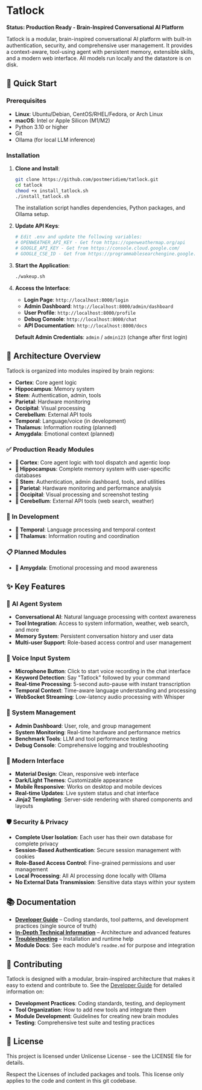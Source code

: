 # Tatlock

**Status: Production Ready - Brain-Inspired Conversational AI Platform**

Tatlock is a modular, brain-inspired conversational AI platform with built-in authentication, security, and comprehensive user management. It provides a context-aware, tool-using agent with persistent memory, extensible skills, and a modern web interface. All models run locally and the datastore is on disk.

## 🚀 Quick Start

### Prerequisites
- **Linux**: Ubuntu/Debian, CentOS/RHEL/Fedora, or Arch Linux
- **macOS**: Intel or Apple Silicon (M1/M2)
- Python 3.10 or higher
- Git
- Ollama (for local LLM inference)

### Installation
1. **Clone and Install**:
   ```bash
   git clone https://github.com/postmeridiem/tatlock.git
   cd tatlock
   chmod +x install_tatlock.sh
   ./install_tatlock.sh
   ```
   The installation script handles dependencies, Python packages, and Ollama setup.

2. **Update API Keys**:
   ```bash
   # Edit .env and update the following variables:
   # OPENWEATHER_API_KEY - Get from https://openweathermap.org/api
   # GOOGLE_API_KEY - Get from https://console.cloud.google.com/
   # GOOGLE_CSE_ID - Get from https://programmablesearchengine.google.com/
   ```

3. **Start the Application**:
   ```bash
   ./wakeup.sh
   ```

5. **Access the Interface**:
   - **Login Page**: `http://localhost:8000/login`
   - **Admin Dashboard**: `http://localhost:8000/admin/dashboard`
   - **User Profile**: `http://localhost:8000/profile`
   - **Debug Console**: `http://localhost:8000/chat`
   - **API Documentation**: `http://localhost:8000/docs`

   **Default Admin Credentials**: `admin` / `admin123` (change after first login)

## 🧠 Architecture Overview

Tatlock is organized into modules inspired by brain regions:
- **Cortex**: Core agent logic
- **Hippocampus**: Memory system
- **Stem**: Authentication, admin, tools
- **Parietal**: Hardware monitoring
- **Occipital**: Visual processing
- **Cerebellum**: External API tools
- **Temporal**: Language/voice (in development)
- **Thalamus**: Information routing (planned)
- **Amygdala**: Emotional context (planned)

### ✅ **Production Ready Modules**
- **🧠 Cortex**: Core agent logic with tool dispatch and agentic loop
- **🧠 Hippocampus**: Complete memory system with user-specific databases
- **🧠 Stem**: Authentication, admin dashboard, tools, and utilities
- **🧠 Parietal**: Hardware monitoring and performance analysis
- **🧠 Occipital**: Visual processing and screenshot testing
- **🧠 Cerebellum**: External API tools (web search, weather)

### 🔄 **In Development**
- **🧠 Temporal**: Language processing and temporal context
- **🧠 Thalamus**: Information routing and coordination

### 📋 **Planned Modules**
- **🧠 Amygdala**: Emotional processing and mood awareness

## ✨ Key Features

### 🤖 **AI Agent System**
- **Conversational AI**: Natural language processing with context awareness
- **Tool Integration**: Access to system information, weather, web search, and more
- **Memory System**: Persistent conversation history and user data
- **Multi-user Support**: Role-based access control and user management

### 🎤 **Voice Input System**
- **Microphone Button**: Click to start voice recording in the chat interface
- **Keyword Detection**: Say "Tatlock" followed by your command
- **Real-time Processing**: 5-second auto-pause with instant transcription
- **Temporal Context**: Time-aware language understanding and processing
- **WebSocket Streaming**: Low-latency audio processing with Whisper

### 🔧 **System Management**
- **Admin Dashboard**: User, role, and group management
- **System Monitoring**: Real-time hardware and performance metrics
- **Benchmark Tools**: LLM and tool performance testing
- **Debug Console**: Comprehensive logging and troubleshooting

### 🎨 **Modern Interface**
- **Material Design**: Clean, responsive web interface
- **Dark/Light Themes**: Customizable appearance
- **Mobile Responsive**: Works on desktop and mobile devices
- **Real-time Updates**: Live system status and chat interface
- **Jinja2 Templating**: Server-side rendering with shared components and layouts

### 🛡️ **Security & Privacy**
- **Complete User Isolation**: Each user has their own database for complete privacy
- **Session-Based Authentication**: Secure session management with cookies
- **Role-Based Access Control**: Fine-grained permissions and user management
- **Local Processing**: All AI processing done locally with Ollama
- **No External Data Transmission**: Sensitive data stays within your system

## 📚 Documentation
- **[Developer Guide](developer.md)** – Coding standards, tool patterns, and development practices (single source of truth)
- **[In-Depth Technical Information](moreinfo.md)** – Architecture and advanced features
- **[Troubleshooting](troubleshooting.md)** – Installation and runtime help
- **Module Docs**: See each module's `readme.md` for purpose and integration

## 🤝 Contributing

Tatlock is designed with a modular, brain-inspired architecture that makes it easy to extend and contribute to. See the [Developer Guide](developer.md) for detailed information on:

- **Development Practices**: Coding standards, testing, and deployment
- **Tool Organization**: How to add new tools and integrate them
- **Module Development**: Guidelines for creating new brain modules
- **Testing**: Comprehensive test suite and testing practices

## 📄 License

This project is licensed under Unlicense License - see the LICENSE file for details.

Respect the Licenses of included packages and tools. This license only applies to the code and content in this git codebase.
